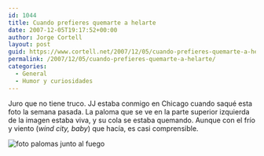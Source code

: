 ```yaml
---
id: 1044
title: Cuando prefieres quemarte a helarte
date: 2007-12-05T19:17:52+00:00
author: Jorge Cortell
layout: post
guid: https://www.cortell.net/2007/12/05/cuando-prefieres-quemarte-a-helarte/
permalink: /2007/12/05/cuando-prefieres-quemarte-a-helarte/
categories:
  - General
  - Humor y curiosidades
---
```

Juro que no tiene truco. JJ estaba conmigo en Chicago cuando saqué esta foto la semana pasada. La paloma que se ve en la parte superior izquierda de la imagen estaba viva, y su cola se estaba quemando. Aunque con el frí­o y viento (_wind city, baby_) que hací­a, es casi comprensible.
  
![foto palomas junto al fuego](https://farm3.static.flickr.com/2083/2088530463_12e49befea.jpg "foto palomas junto al fuego")
